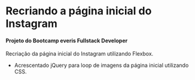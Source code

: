 # Recriando a página inicial do Instagram 

#### Projeto do Bootcamp everis Fullstack Developer



Recriação da página inicial do Instagram utilizando Flexbox.

- Acrescentado jQuery para loop de imagens da página inicial utilizando CSS.

